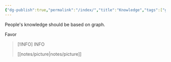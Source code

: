 ```yaml
---
{"dg-publish":true,"permalink":"/index/","title":"Knowledge","tags":["gardenEntry"],"noteIcon":"","created":"","updated":""}
---
```



People's knowledge should be based on graph.

Favor


> [!INFO] INFO 
>
> [[notes/picture\|notes/picture]]